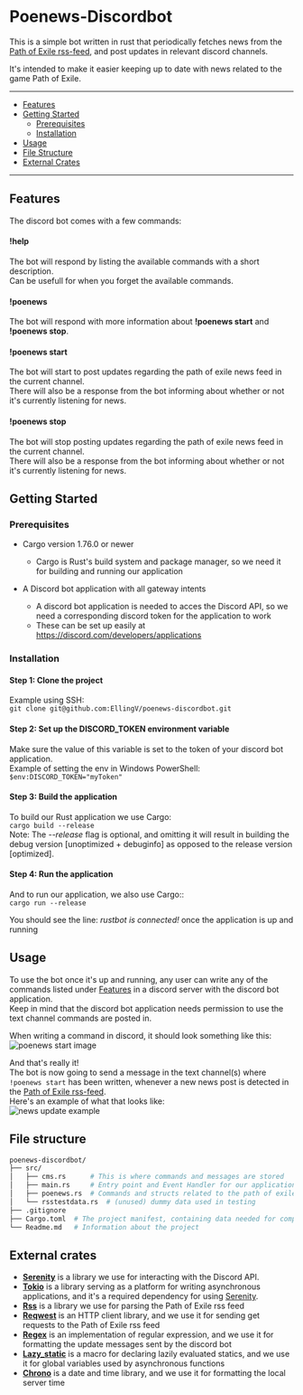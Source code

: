 # Poenews-Discordbot
This is a simple bot written in rust that periodically fetches news from the [Path of Exile rss-feed](https://www.pathofexile.com/news/rss), and post updates in relevant discord channels.  

It's intended to make it easier keeping up to date with news related to the game Path of Exile.

------------------------
- [Features](#features)
- [Getting Started](#getting-started)
	- [Prerequisites](#prerequisites)
	- [Installation](#installation)
- [Usage](#usage)
- [File Structure](#file-structure)
- [External Crates](#external-crates)
------------------------

## Features
The discord bot comes with a few commands:  
#### !help
The bot will respond by listing the available commands with a short description.  
Can be usefull for when you forget the available commands.
#### !poenews
The bot will respond with more information about **!poenews start** and **!poenews stop**.  
#### !poenews start
The bot will start to post updates regarding the path of exile news feed in the current channel.  
There will also be a response from the bot informing about whether or not it's currently listening for news.
#### !poenews stop
The bot will stop posting updates regarding the path of exile news feed in the current channel.  
There will also be a response from the bot informing about whether or not it's currently listening for news.

## Getting Started
### Prerequisites  
- Cargo version 1.76.0 or newer
	- Cargo is Rust's build system and package manager, so we need it for building and running our application

- A Discord bot application with all gateway intents
	- A discord bot application is needed to acces the Discord API, so we need a corresponding discord token for the application to work
	- These can be set up easily at https://discord.com/developers/applications

### Installation

#### Step 1: Clone the project  
Example using SSH:  
```git clone git@github.com:EllingV/poenews-discordbot.git```  

#### Step 2: Set up the DISCORD_TOKEN environment variable
Make sure the value of this variable is set to the token of your discord bot application.  
Example of setting the env in Windows PowerShell:  
```$env:DISCORD_TOKEN="myToken"```  

#### Step 3: Build the application
To build our Rust application we use Cargo:  
```cargo build --release```  
Note: The *--release* flag is optional, and omitting it will result in building the debug version [unoptimized + debuginfo] as opposed to the release version [optimized].

#### Step 4: Run the application
And to run our application, we also use Cargo::  
```cargo run --release```

You should see the line: *rustbot is connected!* once the application is up and running

## Usage
To use the bot once it's up and running, any user can write any of the commands listed under [Features](#Features) in a discord server with the discord bot application.  
Keep in mind that the discord bot application needs permission to use the text channel commands are posted in.

When writing a command in discord, it should look something like this:  
![poenews start image](https://cdn.discordapp.com/attachments/1212370898062016543/1280513577148747859/image.png?ex=66d85ab3&is=66d70933&hm=14a0963d61a9ccacafa268c881aadf8e46700ff192f9c0a478b332bc85a536d6&)

And that's really it!  
The bot is now going to send a message in the text channel(s) where ```!poenews start``` has been written, whenever a new news post is detected in the [Path of Exile rss-feed](https://www.pathofexile.com/news/rss).  
Here's an example of what that looks like:  
![news update example](https://cdn.discordapp.com/attachments/1212370898062016543/1280517600203505736/image.png?ex=66d85e72&is=66d70cf2&hm=cd1339bbc224990a88abac2179cd418b752dd7daa159fc383d3af18df68e8a24&)   

## File structure
``` bash
poenews-discordbot/
├── src/
│   ├── cms.rs		# This is where commands and messages are stored
│   ├── main.rs		# Entry point and Event Handler for our application
│   ├── poenews.rs	# Commands and structs related to the path of exile rss feed
│   └── rsstestdata.rs	# (unused) dummy data used in testing
├── .gitignore
├── Cargo.toml	# The project manifest, containing data needed for compilation
└── Readme.md	# Information about the project
```

## External crates
- **[Serenity](https://crates.io/crates/serenity)** is a library we use for interacting with the Discord API.  
- **[Tokio](https://crates.io/crates/tokio)** is a library serving as a platform for writing asynchronous applications, and it's a required dependency for using [Serenity](https://crates.io/crates/serenity).
- **[Rss](https://crates.io/crates/rss)** is a library we use for parsing the Path of Exile rss feed
- **[Reqwest](https://crates.io/crates/reqwest)** is an HTTP client library, and we use it for sending get requests to the Path of Exile rss feed
- **[Regex](https://crates.io/crates/regex)** is an implementation of regular expression, and we use it for formatting the update messages sent by the discord bot
- **[Lazy_static](https://crates.io/crates/lazy_static)** is a macro for declaring lazily evaluated statics, and we use it for global variables used by asynchronous functions
- **[Chrono](https://crates.io/crates/chrono)** is a date and time library, and we use it for formatting the local server time
